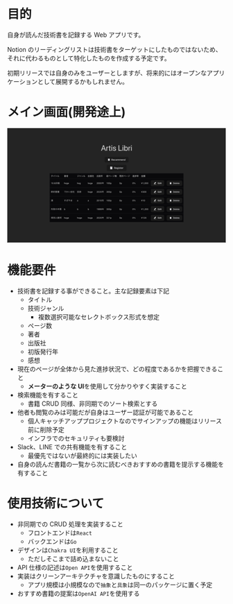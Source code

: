 # 目的

自身が読んだ技術書を記録する Web アプリです。

Notion のリーディングリストは技術書をターゲットにしたものではないため、それに代わるものとして特化したものを作成する予定です。

初期リリースでは自身のみをユーザーとしますが、将来的にはオープンなアプリケーションとして展開するかもしれません。

# メイン画面(開発途上)

![alt text](image.png)

# 機能要件

- 技術書を記録する事ができること。主な記録要素は下記
  - タイトル
  - 技術ジャンル
    - 複数選択可能なセレクトボックス形式を想定
  - ページ数
  - 著者
  - 出版社
  - 初版発行年
  - 感想
- 現在のページが全体から見た進捗状況で、どの程度であるかを把握できること
  - **メーターのような UI**を使用して分かりやすく実装すること
- 検索機能を有すること
  - 書籍 CRUD 同様、非同期でのソート検索とする
- 他者も閲覧のみは可能だが自身はユーザー認証が可能であること
  - 個人キャッチアッププロジェクトなのでサインアップの機能はリリース前に削除予定
  - インフラでのセキュリティも要検討
- Slack、LINE での共有機能を有すること
  - 最優先ではないが最終的には実装したい
- 自身の読んだ書籍の一覧から次に読むべきおすすめの書籍を提示する機能を有すること

# 使用技術について

- 非同期での CRUD 処理を実装すること
  - フロントエンドは`React`
  - バックエンドは`Go`
- デザインは`Chakra UI`を利用すること
  - ただしそこまで詰め込まないこと
- API 仕様の記述は`Open API`を使用すること
- 実装はクリーンアーキテクチャを意識したものにすること
  - アプリ規模は小規模なので`抽象`と`具象`は同一のパッケージに置く予定
- おすすめ書籍の提案は`OpenAI API`を使用する
